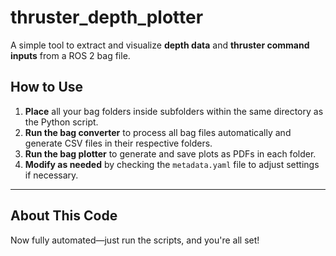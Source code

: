# thruster_depth_plotter

A simple tool to extract and visualize **depth data** and **thruster command inputs** from a ROS 2 bag file.

## How to Use  

1. **Place** all your bag folders inside subfolders within the same directory as the Python script.  
2. **Run the bag converter** to process all bag files automatically and generate CSV files in their respective folders.  
3. **Run the bag plotter** to generate and save plots as PDFs in each folder.  
4. **Modify as needed** by checking the `metadata.yaml` file to adjust settings if necessary.

---

## About This Code  

Now fully automated—just run the scripts, and you're all set!  
